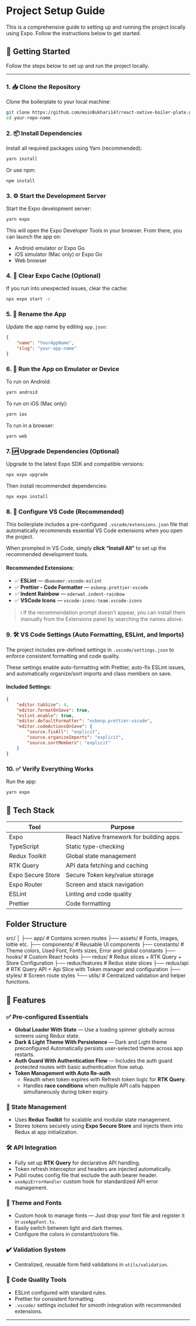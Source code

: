 # Project Setup Guide

This is a comprehensive guide to setting up and running the project locally using Expo. Follow the instructions below to get started.

## 🚀 Getting Started

Follow the steps below to set up and run the project locally.

---

### 1. 📥 Clone the Repository

Clone the boilerplate to your local machine:

```bash
git clone https://github.com/moinBukhari147/react-native-boiler-plate.git
cd your-repo-name
```

### 2. 📦 Install Dependencies

Install all required packages using Yarn (recommended):

```bash
yarn install
```

Or use npm:

```bash
npm install
```

### 3. ⚙️ Start the Development Server

Start the Expo development server:

```bash
yarn expo
```

This will open the Expo Developer Tools in your browser. From there, you can launch the app on:

- Android emulator or Expo Go
- iOS simulator (Mac only) or Expo Go
- Web browser

### 4. 🧼 Clear Expo Cache (Optional)

If you run into unexpected issues, clear the cache:

```bash
npx expo start -c
```

### 5. 📝 Rename the App

Update the app name by editing `app.json`:

```json
{
    "name": "YourAppName",
    "slug": "your-app-name"
}
```

### 6. 📲 Run the App on Emulator or Device

To run on Android:

```bash
yarn android
```

To run on iOS (Mac only):

```bash
yarn ios
```

To run in a browser:

```bash
yarn web
```

### 7. 🆙 Upgrade Dependencies (Optional)

Upgrade to the latest Expo SDK and compatible versions:

```bash
npx expo upgrade
```

Then install recommended dependencies:

```bash
npx expo install
```

### 8. 💅 Configure VS Code (Recommended)

This boilerplate includes a pre-configured `.vscode/extensions.json` file that automatically recommends essential VS Code extensions when you open the project.

When prompted in VS Code, simply **click “Install All”** to set up the recommended development tools.

#### Recommended Extensions:

- ✅ **ESLint** — `dbaeumer.vscode-eslint`
- ✅ **Prettier - Code Formatter** — `esbenp.prettier-vscode`
- ✅ **Indent Rainbow** — `oderwat.indent-rainbow`
- ✅ **VSCode Icons** — `vscode-icons-team.vscode-icons`

> ℹ️ If the recommendation prompt doesn't appear, you can install them manually from the Extensions panel by searching the names above.

### 9. 🛠 VS Code Settings (Auto Formatting, ESLint, and Imports)

The project includes pre-defined settings in `.vscode/settings.json` to enforce consistent formatting and code quality.

These settings enable auto-formatting with Prettier, auto-fix ESLint issues, and automatically organize/sort imports and class members on save.

#### Included Settings:

```json
{
    "editor.tabSize": 4,
    "editor.formatOnSave": true,
    "eslint.enable": true,
    "editor.defaultFormatter": "esbenp.prettier-vscode",
    "editor.codeActionsOnSave": {
        "source.fixAll": "explicit",
        "source.organizeImports": "explicit",
        "source.sortMembers": "explicit"
    }
}
```

### 10. ✅ Verify Everything Works

Run the app:

```bash
yarn expo
```

## 🧩 Tech Stack

| Tool              | Purpose                                  |
| ----------------- | ---------------------------------------- |
| Expo              | React Native framework for building apps |
| TypeScript        | Static type-checking                     |
| Redux Toolkit     | Global state management                  |
| RTK Query         | API data fetching and caching            |
| Expo Secure Store | Secure Token key/value storage           |
| Expo Router       | Screen and stack navigation              |
| ESLint            | Linting and code quality                 |
| Prettier          | Code formatting                          |

## Folder Structure

src/
│
├── app/ # Contains screen routes
├── assets/ # Fonts, images, lottie etc.
├── components/ # Reusable UI components
├── constants/ # Theme colors, Used Font, Fonts sizes, Error and global constants
├── hooks/ # Custom React hooks
├── redux/ # Redux slices + RTK Query + Store Configuration
├── redux/features # Redux state slices
├── redux/api # RTK Query API + Api Slice with Token manager and configuration
├── styles/ # Screen route styles
└── utils/ # Centralized validation and helper functions.

## 🚀 Features

### ✅ Pre-configured Essentials

- **Global Loader With State** — Use a loading spinner globally across screens using Redux state.
- **Dark & Light Theme With Persistence** — Dark and Light theme preconfigured Automatically persists user-selected theme across app restarts.
- **Auth Guard With Authentication Flow** — Includes the auth guard protected routes with basic authentication flow setup.
- **Token Management with Auto Re-auth**
    - Reauth when token expires with Refresh token logic for **RTK Query**.
    - Handles **race conditions** when multiple API calls happen simultaneously during token expiry.

### 🧠 State Management

- Uses **Redux Toolkit** for scalable and modular state management.
- Stores tokens securely using **Expo Secure Store** and injects them into Redux at app initialization.

### 🛠️ API Integration

- Fully set up **RTK Query** for declarative API handling.
- Token refresh interceptor and headers are injected automatically.
- Publi routes config file that exclude the auth bearer header.
- `useApiErrorHandler` custom hook for standardized API error management.

### 🎨 Theme and Fonts

- Custom hook to manage fonts — Just drop your font file and register it in `useAppFont.ts`.
- Easily switch between light and dark themes.
- Configure the colors in constant/colors file.

### ✔️ Validation System

- Centralized, reusable form field validations in `utils/validation`.

### 🧹 Code Quality Tools

- ESLint configured with standard rules.
- Prettier for consistent formatting.
- `.vscode/` settings included for smooth integration with recommended extensions.

---
